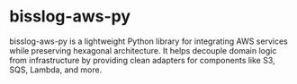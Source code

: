 # bisslog-aws-py
bisslog-aws-py is a lightweight Python library for integrating AWS services while preserving hexagonal architecture. It helps decouple domain logic from infrastructure by providing clean adapters for components like S3, SQS, Lambda, and more.
